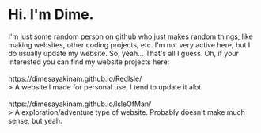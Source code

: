<h1>Hi. I'm Dime.</h1>
I'm just some random person on github who just makes random things, like making websites, other coding projects, etc.
I'm not very active here, but I do usually update my website. So, yeah... That's all I guess. Oh, if your interested you can find my website projects here:
<br>
<br>
https://dimesayakinam.github.io/RedIsle/
<br>
> A website I made for personal use, I tend to update it alot.
<br>
<br>
https://dimesayakinam.github.io/IsleOfMan/
<br>
> A exploration/adventure type of website. Probably doesn't make much sense, but yeah.
